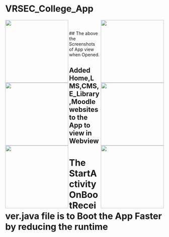 # VRSEC_College_App

<img align="left" width="200" height="200" src="https://user-images.githubusercontent.com/74868970/112364272-5889b880-8cfc-11eb-9e93-99a7190f4bcf.jpg">
<img align="right" width="200" height="200" src="https://user-images.githubusercontent.com/74868970/112367308-c2579180-8cff-11eb-95e5-bc8995e1fe8d.png">
<br>
<img align="left" width="200" height="200" src="https://user-images.githubusercontent.com/74868970/112367317-c4215500-8cff-11eb-97df-8e9b5617b136.png">
<img align="right" width="200" height="200" src="https://user-images.githubusercontent.com/74868970/112367331-c5eb1880-8cff-11eb-9bc7-8e39161d1211.png">
<br>
<img align="left" width="200" height="200" src="https://user-images.githubusercontent.com/74868970/112367295-bf5ca100-8cff-11eb-9e2a-c6ebcbeb4f92.png">
<img align="right" width="200" height="200" src="https://user-images.githubusercontent.com/74868970/112367300-c1266480-8cff-11eb-975f-1878847b0318.png">
## The above the Screenshots of App view when Opened.

## Added Home,LMS,CMS,E_Library,Moodle websites to the App to view in Webview

# The StartActivityOnBootReceiver.java file is to Boot the App Faster by reducing the runtime
